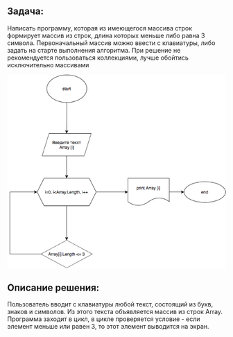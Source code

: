 ## Задача: 

Написать программу, которая из имеющегося массива строк формирует массив из строк, длина которых меньше либо равна 3 символа. Первоначальный массив можно ввести с клавиатуры, либо задать на старте выполнения алгоритма. При решение не рекомендуется пользоваться коллекциями, лучше обойтись исключительно массивами

![Блок-схема](https://github.com/leinore/final_task/blob/6dff44184a416193aae902c6eb7ba56609a248f8/final_task.png)

## Описание решения:

Пользователь вводит с клавиатуры любой текст, состоящий из букв, знаков и символов. Из этого текста объявляется массив из строк Array. Программа заходит в цикл, в цикле проверяется условие - если элемент меньше или равен 3, то этот элемент выводится на экран.